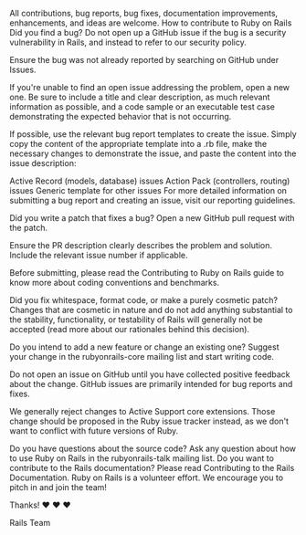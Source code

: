 All contributions, bug reports, bug fixes, documentation improvements, enhancements, and ideas are welcome.
How to contribute to Ruby on Rails
Did you find a bug?
Do not open up a GitHub issue if the bug is a security vulnerability in Rails, and instead to refer to our security policy.

Ensure the bug was not already reported by searching on GitHub under Issues.

If you're unable to find an open issue addressing the problem, open a new one. Be sure to include a title and clear description, as much relevant information as possible, and a code sample or an executable test case demonstrating the expected behavior that is not occurring.

If possible, use the relevant bug report templates to create the issue. Simply copy the content of the appropriate template into a .rb file, make the necessary changes to demonstrate the issue, and paste the content into the issue description:

Active Record (models, database) issues
Action Pack (controllers, routing) issues
Generic template for other issues
For more detailed information on submitting a bug report and creating an issue, visit our reporting guidelines.

Did you write a patch that fixes a bug?
Open a new GitHub pull request with the patch.

Ensure the PR description clearly describes the problem and solution. Include the relevant issue number if applicable.

Before submitting, please read the Contributing to Ruby on Rails guide to know more about coding conventions and benchmarks.

Did you fix whitespace, format code, or make a purely cosmetic patch?
Changes that are cosmetic in nature and do not add anything substantial to the stability, functionality, or testability of Rails will generally not be accepted (read more about our rationales behind this decision).

Do you intend to add a new feature or change an existing one?
Suggest your change in the rubyonrails-core mailing list and start writing code.

Do not open an issue on GitHub until you have collected positive feedback about the change. GitHub issues are primarily intended for bug reports and fixes.

We generally reject changes to Active Support core extensions. Those change should be proposed in the Ruby issue tracker instead, as we don't want to conflict with future versions of Ruby.

Do you have questions about the source code?
Ask any question about how to use Ruby on Rails in the rubyonrails-talk mailing list.
Do you want to contribute to the Rails documentation?
Please read Contributing to the Rails Documentation.
Ruby on Rails is a volunteer effort. We encourage you to pitch in and join the team!

Thanks! ❤️ ❤️ ❤️

Rails Team
